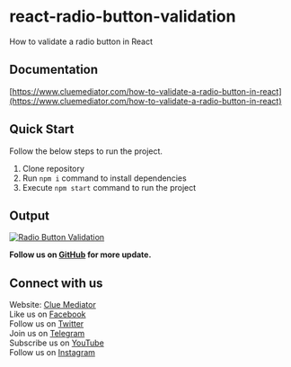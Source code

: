 # react-radio-button-validation

How to validate a radio button in React

## Documentation

[https://www.cluemediator.com/how-to-validate-a-radio-button-in-react](https://www.cluemediator.com/how-to-validate-a-radio-button-in-react)

## Quick Start

Follow the below steps to run the project.

1. Clone repository
2. Run `npm i` command to install dependencies
3. Execute `npm start` command to run the project

## Output

[![Radio Button Validation](https://www.cluemediator.com/wp-content/uploads/2022/02/output-how-to-validate-a-radio-button-in-react-clue-mediator.gif)](https://www.cluemediator.com/how-to-validate-a-radio-button-in-react)

**Follow us on [GitHub](https://github.com/cluemediator) for more update.**

## Connect with us

Website: [Clue Mediator](https://www.cluemediator.com)  
Like us on [Facebook](https://www.facebook.com/thecluemediator)  
Follow us on [Twitter](https://twitter.com/cluemediator)  
Join us on [Telegram](https://t.me/cluemediator)  
Subscribe us on [YouTube](https://www.youtube.com/ClueMediator)  
Follow us on [Instagram](https://www.instagram.com/clue_mediator)
